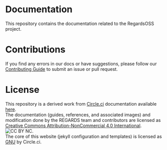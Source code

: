 # Documentation
This repository contains the documentation related to the RegardsOSS project.  

# Contributions

If you find any errors in our docs or have suggestions, please follow our [Contributing Guide](https://github.com/RegardsOss/Documentation/blob/master/CONTRIBUTING.md) to submit an issue or pull request.

# License

This repository is a derived work from [Circle.ci](https://circleci.com/) documentation available [here](https://github.com/circleci/circleci-docs).  
The documentation (guides, references, and associated images) and modification done by the REGARDS team and contributors are licensed as [Creative Commons Attribution-NonCommercial 4.0 International](https://creativecommons.org/licenses/by-nc/4.0/). ![CC BY NC](https://i.creativecommons.org/l/by-nc/4.0/88x31.png).  
The core of this website (jekyll configuration and templates) is licensed as [GNU](https://www.gnu.org/licenses/gpl-3.0.en.html) by Circle.ci.
